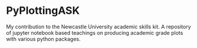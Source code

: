 # PyPlottingASK
My contribution to the Newcastle University academic skills kit. A repository of jupyter notebook based teachings on producing academic grade plots with various python packages.

